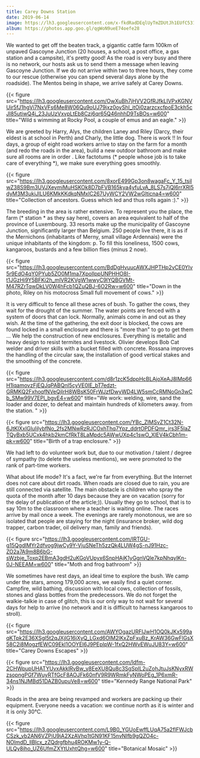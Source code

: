 ```yaml
---
title: Carey Downs Station
date: 2019-06-14
image: https://lh3.googleusercontent.com/x-fkdRadDEqlUyTmZDUtJh1EUfC5316ybPHJEoHwA6UMmADXevQRDNs4qFCLRWVUV0Deqxlx0I2uNln_2NiYaTiw-ZSt2FkHjPJ_meC9GZunwTpuJ3bgPpydtLk7sSUA0TaANEQE8zs=w600
album: https://photos.app.goo.gl/qgWoN9ueE74oefe28
---
```


We wanted to get off the beaten track, a gigantic cattle farm 100km of unpaved Gascoyne Junction (20 houses, a school, a post office, a gas station and a campsite), it's pretty good! As the road is very busy and there is no network, our hosts ask us to send them a message when leaving Gascoyne Junction. If we do not arrive within two to three hours, they come to our rescue (otherwise you can spend several days alone by the roadside). The Mentos being in shape, we arrive safely at Carey Downs.

{{< figure src="https://lh3.googleusercontent.com/OwXuBh7jHVV2GfRJfkLIVPxKGNVUir5fJ1hgVi7NxVFs6Me8W06Qu9oUJ79jxz0oyShI_itOi0zarzcxcfpoE3ckh5cJI85utiwQ4j_23JuUzVxvpLtEb8Czj6qr65Q46nhhD9TsBOs=w600" title="Wild s wimming at Rocky Pool, a couple of emus and an eagle." >}}

We are greeted by Harry, Alys, the children Laney and Riley (Darcy, their eldest is at school in Perth) and Charly, the little dog. There is work !! In four days, a group of eight road workers arrive to stay on the farm for a month (and redo the roads in the area), build a new outdoor bathroom and make sure all rooms are in order . Like factotums (* people whose job is to take care of everything *), we make sure everything goes smoothly.

{{< figure src="https://lh3.googleusercontent.com/8xorE499Gp3on8wagaFc_Y_15_tsilwZ38S9Bm3UVJXeymiMuHSKOk8D7bFVB165kya4yfuLvA_8LS7s7jQI6rrXRl5dyM3M3ukiJlLU6KMkKKdkqNMxlC267UyWCY2VW2wGlticna4=w600" title="Collection of ancestors. Guess which led and thus rolls again :)." >}}

The breeding in the area is rather extensive. To represent you the place, the farm (* station * as they say here), covers an area equivalent to half of the province of Luxembourg. 33 resorts make up the municipality of Gascoyne Junction, significantly larger than Belgium. 250 people live there, it is as if the Mernichons (inhabitants of Merny, small village Ardennais) were the unique inhabitants of the kingdom: p. To fill this loneliness, 1500 cows, kangaroos, bustards and a few billion flies (minus 2 now).

{{< figure src="https://lh3.googleusercontent.com/BdDgHvuucAWXJHPTHp2vCE0YIv5r9EdO4qY0PYub5ZO0M1ma7XpollppUNPHHO8I-t1JGzHi9Y5BFKi2h_mlVR2KVgW1wwyC9lYQBGVMt-M47RZrTqwDkLV0W4hFcb1QZuQBJ-6O2Rw=w600" title="Down in the photo, Riley on his motocross Small full movement of cows." >}}

It is very difficult to fence all these acres of bush. To gather the cows, they wait for the drought of the summer. The water points are fenced with a system of doors that can lock. Normally, animals come in and out as they wish. At the time of the gathering, the exit door is blocked, the cows are found locked in a small enclosure and there is "more than" to go to get them ... We help the construction of new enclosures. Everything is metallic and heavy design to resist termites and livestock. Olivier develops Bob Cat welder and driver skills with a bucket filled with concrete. Rossana improves the handling of the circular saw, the installation of good vertical stakes and the smoothing of the concrete.

{{< figure src="https://lh3.googleusercontent.com/d8r1zcK5dppHcBLAjoXeAJ8lMp66H1lqamovzFjEQJqPABQnI5cyVE0IE_bT7edzt-GRMKQ2FxhoqfNVeQjIrH8WBsK50FrWJzfDwyWD4LW5smCcRMNoGn3wCb_SMw99V7EPl_bgvE4=w600" title="We work: welding, wire, sand the loader and dozer, to defeat and maintain hundreds of kilometers away. from the station. " >}}

{{< figure src="https://lh3.googleusercontent.com/YBc_ZIMSvZ1Ct32N-6JtKlXxIGluIilybfNo_2fs2MNwRzRJCOxhThq7Ypz_ddrtOPDFQmr_jrs3F5laZTQyBxb5UCxk4hkb2kmCfRkT8LaMpdc5AWwUXp4c1swO_XlEV4kCbh1m-pk=w600" title="Birth of a trap enclosure." >}}

We had left to do volunteer work but, due to our motivation / talent / degree of sympathy (to delete the useless mentions), we were promoted to the rank of part-time workers.

What about life mode? It's a fact, we're far from everything. But the Internet does not care about dirt roads. When roads are closed due to rain, you are still connected via satellite. The main obstacle is children who spray the quota of the month after 10 days because they are on vacation (sorry for the delay of publication of the article;)). Usually they go to school, that is to say 10m to the classroom where a teacher is waiting online. The races arrive by mail once a week. The evenings are rarely monotonous, we are so isolated that people are staying for the night (insurance broker, wild dog trapper, carbon trader, oil delivery man, family and friends).

{{< figure src="https://lh3.googleusercontent.com/IRTGU-g15QgdIMYr2dfvog9jwCy9Y-VjuSNeTh5zzQk4LUW4gS-nJ91Hzc-ZO2a7A9m8B6bG-sWzbje_Toxp2EBmA3gdH2uKGoVUpyx6SnpHAjK1yGgnVQle7kpNhqylKn-0J-NEEAM=w600" title="Moth and frog bathroom" >}}

We sometimes have rest days, an ideal time to explore the bush. We camp under the stars, among 179,000 acres, we easily find a quiet corner. Campfire, wild bathing, discussion with local cows, collection of fossils, stones and glass bottles from the predecessors. We do not forget the walkie-talkie in case of glitch, this is our only way to not wait for several days for help to arrive (no network and it is difficult to harness kangaroos to stroll).

{{< figure src="https://lh3.googleusercontent.com/AWYOgazURFlJwH1OQ0kJKx599aqKTpk2E36XSgl5t2qJXjlG16jXyQ_LGxd6OIM2lKxZpFxuBz_KrAW36GwFlGsX58C2i8MogzfEWC09Ekl1OOYEI6J9PEpIpW-1fxQ2HWvEWuJU83Y=w600" title="Carey Downs Escapes" >}}

{{< figure src="https://lh3.googleusercontent.com/ldfm-2CHWpupUHATYUvxAkklRvBw_y8EeXU8Qu8c3SgSpIL2uZohJtuJsKNyxRWzsopngPGf7WuyRTfGcF8AOJFk60nfV9R9WRmkFyNWoPEg_1P6xmR-34ns1NJMBd51DAZB0upuVe8=w600" title="Kennedy Range National Park" >}}

Roads in the area are being revamped and workers are packing up their equipment. Everyone needs a vacation: we continue north as it is winter and it is only 30°C.

{{< figure src="https://lh3.googleusercontent.com/L9B0_YGUoEwffLUqA75a2flFWJcbCSzk_vb2AN6VZPiU9iA2XzAVhp1tGN91KF15nvNIfb9gQZO4c-NOlmdD_llBlcx_zZQdrgfbhu4ROKMw1y-Q-ULQy8iho_UZ6UfmZXYtUxhtQhg=w600" title="Botanical Mosaic" >}}
